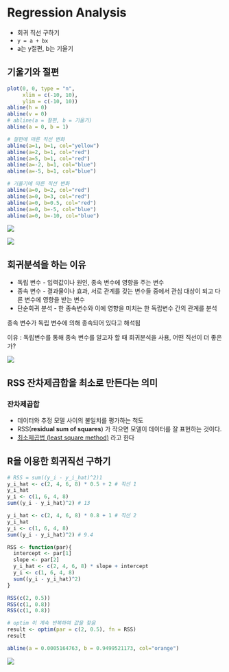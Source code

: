 # Regression Analysis

- 회귀 직선 구하기
- `y = a + bx` 
- a는 y절편, b는 기울기

## 기울기와 절편

```R
plot(0, 0, type = "n",
     xlim = c(-10, 10),
     ylim = c(-10, 10))
abline(h = 0)
abline(v = 0)
# abline(a = 절편, b = 기울기)
abline(a = 0, b = 1)

# 절편에 따른 직선 변화
abline(a=1, b=1, col="yellow")
abline(a=2, b=1, col="red")
abline(a=5, b=1, col="red")
abline(a=-2, b=1, col="blue")
abline(a=-5, b=1, col="blue")

# 기울기에 따른 직선 변화
abline(a=0, b=2, col="red")
abline(a=0, b=3, col="red")
abline(a=0, b=0.5, col="red")
abline(a=0, b=-5, col="blue")
abline(a=0, b=-10, col="blue")
```

![](C:/R/project/Statistics-learned-by-R/regression-analysis/changebyintercept.png)

![](C:/R/project/Statistics-learned-by-R/regression-analysis/changebyslope.png)

## 회귀분석을 하는 이유

- 독립 변수 - 입력값이나 원인, 종속 변수에 영향을 주는 변수
- 종속 변수 - 결과물이나 효과, 서로 관계를 갖는 변수들 중에서 관심 대상이 되고 다른 변수에 영향을 받는 변수
- 단순회귀 분석 - 한 종속변수와 이에 영향을 미치는 한 독립변수 간의 관계를 분석

종속 변수가 독립 변수에 의해 종속되어 있다고 해석됨

이유 : 독립변수를 통해 종속 변수를 알고자 할 때 회귀분석을 사용, 어떤 직선이 더 좋은가?

![](C:/R/project/Statistics-learned-by-R/regression-analysis/straignt-line-comparison.png)

## RSS 잔차제곱합을 최소로 만든다는 의미

### 잔차제곱합

* 데이터와 추정 모델 사이의 불일치를 평가하는 척도
* RSS(**residual sum of squares**) 가 작으면 모델이 데이터를 잘 표현하는 것이다.
* [최소제곱법 (least square method)](http://kanggc.iptime.org/stat/chap12/chap12.pdf) 라고 한다

## R을 이용한 회귀직선 구하기

```R
# RSS = sum((y_i - y_i_hat)^2)1
y_i_hat <- c(2, 4, 6, 8) * 0.5 + 2 # 직선 1
y_i_hat
y_i <- c(1, 6, 4, 8)
sum((y_i - y_i_hat)^2) # 13

y_i_hat <- c(2, 4, 6, 8) * 0.8 + 1 # 직선 2
y_i_hat
y_i <- c(1, 6, 4, 8)
sum((y_i - y_i_hat)^2) # 9.4

RSS <- function(par){
  intercept <- par[1]
  slope <- par[2]
  y_i_hat <- c(2, 4, 6, 8) * slope + intercept
  y_i <- c(1, 6, 4, 8)
  sum((y_i - y_i_hat)^2)
}

RSS(c(2, 0.5))
RSS(c(1, 0.8))
RSS(c(1, 0.8))

# optim 이 계속 반복하여 값을 찾음
result <- optim(par = c(2, 0.5), fn = RSS)
result

abline(a = 0.0005164763, b = 0.9499521173, col="orange")
```

![](C:/R/project/Statistics-learned-by-R/regression-analysis/regressionbyR.png)